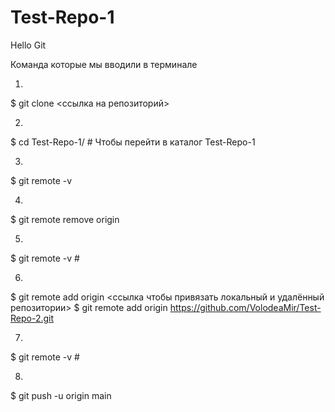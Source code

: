 # Test-Repo-1
Hello Git

Команда которые мы вводили в терминале

1.
$ git clone <ссылка на репозиторий>

2.
$ cd Test-Repo-1/ # Чтобы перейти в каталог Test-Repo-1

3.
$ git remote -v

4.
$ git remote remove origin

5.
$ git remote -v #  

6.
$ git remote add origin <ссылка чтобы привязать локальный и удалённый репозитории>
$ git remote add origin https://github.com/VolodeaMir/Test-Repo-2.git

7.
$ git remote -v #  

8.
$ git push -u origin main
